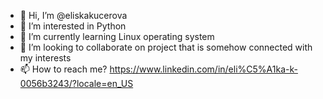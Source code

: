 - 👋 Hi, I’m @eliskakucerova
- 👀 I’m interested in Python
- 🌱 I’m currently learning Linux operating system
- 💞️ I’m looking to collaborate on project that is somehow connected with my interests
- 📫 How to reach me? https://www.linkedin.com/in/eli%C5%A1ka-k-0056b3243/?locale=en_US
